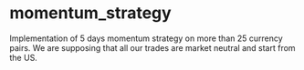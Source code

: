 # momentum_strategy
Implementation of 5 days momentum strategy on more than 25 currency pairs. We are supposing that all our trades are market neutral and start from the US.
